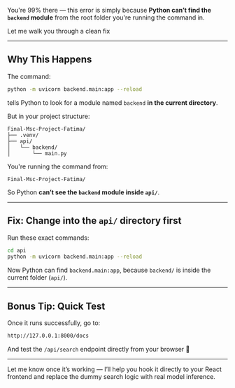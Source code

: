 You're 99% there — this error is simply because **Python can’t find the `backend` module** from the root folder you're running the command in.

Let me walk you through a clean fix 

---

##  Why This Happens

The command:

```bash
python -m uvicorn backend.main:app --reload
```

tells Python to look for a module named `backend` **in the current directory**.

But in your project structure:

```
Final-Msc-Project-Fatima/
├── .venv/
├── api/
│   └── backend/
│       └── main.py
```

You're running the command from:
```
Final-Msc-Project-Fatima/
```

So Python **can’t see the `backend` module inside `api/`**.

---

##  Fix: Change into the `api/` directory first

Run these exact commands:

```bash
cd api
python -m uvicorn backend.main:app --reload
```

Now Python can find `backend.main:app`, because `backend/` is inside the current folder (`api/`).

---

##  Bonus Tip: Quick Test

Once it runs successfully, go to:

```bash
http://127.0.0.1:8000/docs
```

And test the `/api/search` endpoint directly from your browser 🎉

---

Let me know once it’s working — I’ll help you hook it directly to your React frontend and replace the dummy search logic with real model inference.



